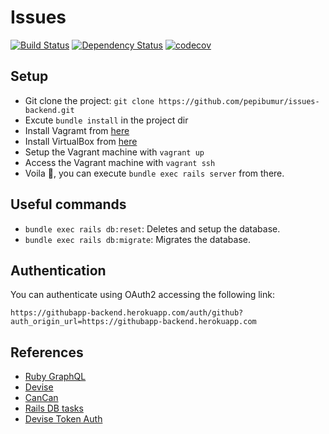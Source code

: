 # Issues
[![Build Status](https://travis-ci.org/pepibumur/issues-backend.svg?branch=master)](https://travis-ci.org/pepibumur/issues-backend)
[![Dependency Status](https://gemnasium.com/badges/github.com/pepibumur/issues-backend.svg)](https://gemnasium.com/github.com/pepibumur/issues-backend)
[![codecov](https://codecov.io/gh/pepibumur/issues-backend/branch/master/graph/badge.svg)](https://codecov.io/gh/pepibumur/issues-backend)

## Setup

- Git clone the project: `git clone https://github.com/pepibumur/issues-backend.git`
- Excute `bundle install` in the project dir
- Install Vagramt from [here](https://www.vagrantup.com/)
- Install VirtualBox from [here](https://www.virtualbox.org/wiki/Downloads)
- Setup the Vagrant machine with `vagrant up`
- Access the Vagrant machine with `vagrant ssh`
- Voila :tada:, you can execute `bundle exec rails server` from there.

## Useful commands

- `bundle exec rails db:reset`: Deletes and setup the database.
- `bundle exec rails db:migrate`: Migrates the database.

## Authentication
You can authenticate using OAuth2 accessing the following link:

```
https://githubapp-backend.herokuapp.com/auth/github?auth_origin_url=https://githubapp-backend.herokuapp.com
```

## References
- [Ruby GraphQL](http://graphql-ruby.org/guides)
- [Devise](https://github.com/plataformatec/devise)
- [CanCan](https://github.com/ryanb/cancan)
- [Rails DB tasks](http://jacopretorius.net/2014/02/all-rails-db-rake-tasks-and-what-they-do.html)
- [Devise Token Auth](https://github.com/lynndylanhurley/devise_token_auth)

